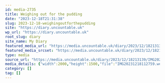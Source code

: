 ```yaml
---
id: media-2735
title: Weighing out for the pudding
date: "2023-12-18T21:31:38"
slug: 2023-12-18-weighingoutforthepudding
site: "https://diary.uncountable.uk"
wp_url: "https://diary.uncountable.uk"
root_slug: diary
site_name: My Diary
featured_media_url: "https://media.uncountable.uk/diary/2023/12/18213139/IMG20231218112759.webp"
featured_media_srcset: "https://media.uncountable.uk/diary/2023/12/18213139/IMG20231218112759-300x225.webp 300w, https://media.uncountable.uk/diary/2023/12/18213139/IMG20231218112759-1024x768.webp 1024w, https://media.uncountable.uk/diary/2023/12/18213139/IMG20231218112759-150x150.webp 150w, https://media.uncountable.uk/diary/2023/12/18213139/IMG20231218112759-640x480.webp 640w, https://media.uncountable.uk/diary/2023/12/18213139/IMG20231218112759.webp 2000w"
type: media
source_url: "https://media.uncountable.uk/diary/2023/12/18213139/IMG20231218112759.webp"
media_details: {"width":2000,"height":1500,"file":"IMG20231218112759.webp","filesize":195416,"sizes":{"medium":{"file":"IMG20231218112759-300x225.webp","width":300,"height":225,"filesize":16680,"mime_type":"image/webp","source_url":"https://media.uncountable.uk/diary/2023/12/18213139/IMG20231218112759-300x225.webp"},"large":{"file":"IMG20231218112759-1024x768.webp","width":1024,"height":768,"filesize":123190,"mime_type":"image/webp","source_url":"https://media.uncountable.uk/diary/2023/12/18213139/IMG20231218112759-1024x768.webp"},"thumbnail":{"file":"IMG20231218112759-150x150.webp","width":150,"height":150,"filesize":6888,"mime_type":"image/webp","source_url":"https://media.uncountable.uk/diary/2023/12/18213139/IMG20231218112759-150x150.webp"},"mobwidth":{"file":"IMG20231218112759-640x480.webp","width":640,"height":480,"filesize":57276,"mime_type":"image/webp","source_url":"https://media.uncountable.uk/diary/2023/12/18213139/IMG20231218112759-640x480.webp"},"full":{"file":"IMG20231218112759.webp","width":2000,"height":1500,"mime_type":"image/webp","source_url":"https://media.uncountable.uk/diary/2023/12/18213139/IMG20231218112759.webp"}},"image_meta":{"aperture":"0","credit":"","camera":"","caption":"","created_timestamp":"0","copyright":"","focal_length":"0","iso":"0","shutter_speed":"0","title":"","orientation":"0","keywords":[]}}
category: []
tag: []
---
```


